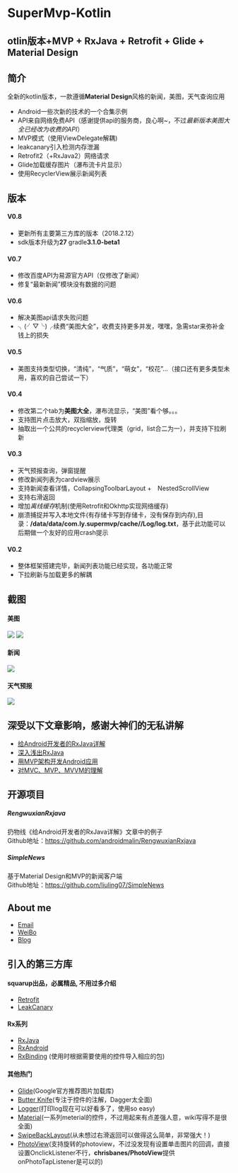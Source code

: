 #  SuperMvp-Kotlin
## **otlin版本+MVP + RxJava + Retrofit + Glide + Material Design**

## **简介**
全新的kotlin版本，一款遵循**Material Design**风格的新闻，美图，天气查询应用
- Android一些次新的技术的一个合集示例
- API来自网络免费API（感谢提供api的服务商，良心啊~，不过*最新版本美图大全已经改为收费的API*）
- MVP模式（使用ViewDelegate解耦)
- leakcanary引入检测内存泄漏
- Retrofit2（+RxJava2）网络请求
- Glide加载缓存图片（瀑布流卡片显示）
- 使用RecyclerView展示新闻列表

## **版本**
#### V0.8
- 更新所有主要第三方库的版本（2018.2.12）
- sdk版本升级为**27**    gradle**3.1.0-beta1**
#### V0.7
- 修改百度API为易源官方API（仅修改了新闻）
- 修复“最新新闻”模块没有数据的问题

#### V0.6
- 解决美图api请求失败问题
- ╮(╯▽╰)╭续费“美图大全”，收费支持更多并发，嘿嘿，急需star来弥补金钱上的损失

#### V0.5
- 美图支持类型切换，“清纯”，“气质”，“萌女”，“校花”...（接口还有更多类型未用，喜欢的自己尝试一下）

#### V0.4
- 修改第二个tab为**美图大全**，瀑布流显示，“美图”看个够。。。
- 支持图片点击放大，双指缩放，旋转
- 抽取出一个公共的recyclerview代理类（grid，list合二为一），并支持下拉刷新

#### V0.3
- 天气预报查询，弹窗提醒
- 修改新闻列表为cardview展示
- 支持新闻查看详情，CollapsingToolbarLayout +　NestedScrollView
- 支持右滑返回
- 增加*离线缓存*机制(使用Retrofit和Okhttp实现网络缓存)
- 崩溃捕捉并写入本地文件(有存储卡写到存储卡，没有保存到内存),目录：**/data/data/com.ly.supermvp/cache//Log/log.txt**，基于此功能可以后期做一个友好的应用crash提示

#### V0.2
- 整体框架搭建完毕，新闻列表功能已经实现，各功能正常
- 下拉刷新与加载更多的解耦


## **截图**
#### 美图

![](./picture1.gif) ![](./picture2.gif)
#### 新闻

![](./mvp_news.jpg)
#### 天气预报

![](./mvp_weather.gif)

## 深受以下文章影响，感谢大神们的无私讲解
* [给Android开发者的RxJava详解](http://gank.io/post/560e15be2dca930e00da1083)
* [深入浅出RxJava](http://blog.csdn.net/lzyzsd/article/details/41833541)
* [用MVP架构开发Android应用](http://kymjs.com/code/2015/11/09/01)
* [对MVC、MVP、MVVM的理解](http://blog.csdn.net/napolunyishi/article/details/22722345)

## **开源项目**
##### RengwuxianRxjava
扔物线《给Android开发者的RxJava详解》文章中的例子  
Github地址：https://github.com/androidmalin/RengwuxianRxjava

##### SimpleNews
基于Material Design和MVP的新闻客户端    
Github地址：https://github.com/liuling07/SimpleNews

## **About me**
* [Email](LYYX@outlook.com)
* [WeiBo](http://weibo.com/liuyang6)
* [Blog](http://blog.csdn.net/ly502541243)

## **引入的第三方库**
#### squarup出品，必属精品, 不用过多介绍
* [Retrofit](https://github.com/square/retrofit)
* [LeakCanary](https://github.com/square/leakcanary)

#### Rx系列
* [RxJava](https://github.com/ReactiveX/RxJava)
* [RxAndroid](https://github.com/ReactiveX/RxAndroid)
* [RxBinding](https://github.com/JakeWharton/RxBinding) (使用时根据需要使用的控件导入相应的包)

#### 其他热门
* [Glide](https://github.com/bumptech/glide)(Google官方推荐图片加载库)
* [Butter Knife](https://github.com/JakeWharton/butterknife)(专注于控件的注解，Dagger太全面)
* [Logger](https://github.com/orhanobut/logger)(打印log现在可以好看多了，使用so easy)
* [Material](https://github.com/rey5137/material)(一系列meterial的控件，不过用起来有点差强人意，wiki写得不是很全面)
* [SwipeBackLayout](https://github.com/ikew0ng/SwipeBackLayout)(从未想过右滑返回可以做得这么简单，非常强大！)
* [PhotoView](https://github.com/bm-x/PhotoView)(支持旋转的photoview，不过没发现有设置单击图片的回调，直接设置OnclickListener不行，**chrisbanes/PhotoView**提供onPhotoTapListener是可以的)

